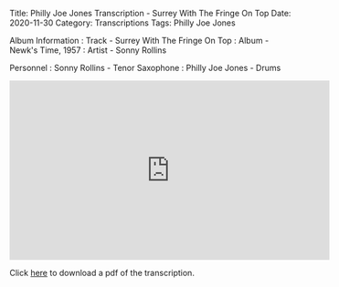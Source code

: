 Title: Philly Joe Jones Transcription - Surrey With The Fringe On Top
Date: 2020-11-30 
Category: Transcriptions
Tags: Philly Joe Jones

Album Information
: Track - Surrey With The Fringe On Top
: Album - Newk's Time, 1957 
: Artist - Sonny Rollins

Personnel
: Sonny Rollins - Tenor Saxophone
: Philly Joe Jones - Drums

<iframe width="560" height="315" src="https://www.youtube.com/embed/BEahLwK_3zQ" frameborder="0" allow="accelerometer; autoplay; clipboard-write; encrypted-media; gyroscope; picture-in-picture" allowfullscreen></iframe>

Click <a href="{attach}/pdfs/the_surrey_with_a_fringe_on_top.pdf" target="_blank">here</a> to download a pdf of the transcription.